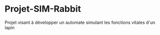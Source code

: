 # Projet-SIM-Rabbit
Projet visant à développer un automate simulant les fonctions vitales d'un lapin

